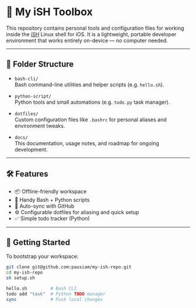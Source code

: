 # 🧰 My iSH Toolbox

This repository contains personal tools and configuration files for working inside the [iSH](https://ish.app/) Linux shell for iOS. It is a lightweight, portable developer environment that works entirely on-device — no computer needed.

---

## 📁 Folder Structure

- `bash-cli/`  
  Bash command-line utilities and helper scripts (e.g. `hello.sh`).

- `python-script/`  
  Python tools and small automations (e.g. `todo.py` task manager).

- `dotfiles/`  
  Custom configuration files like `.bashrc` for personal aliases and environment tweaks.

- `docs/`  
  This documentation, usage notes, and roadmap for ongoing development.

---

## 🛠️ Features

- 📦 Offline-friendly workspace
- 🐚 Handy Bash + Python scripts
- 🔁 Auto-sync with GitHub
- ⚙️ Configurable dotfiles for aliasing and quick setup
- ✅ Simple todo tracker (Python)

---

## 🚀 Getting Started

To bootstrap your workspace:

```sh
git clone git@github.com:pausiam/my-ish-repo.git
cd my-ish-repo
sh setup.sh

hello.sh         # Bash CLI
todo add "task"  # Python TODO manager
sync             # Push local changes